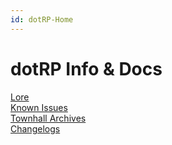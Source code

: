 ```yaml
---
id: dotRP-Home
---
```


# dotRP Info & Docs


[Lore](/lore)  
[Known Issues](/issues)  
[Townhall Archives](/tharch)  
[Changelogs](/dev/changes)  

